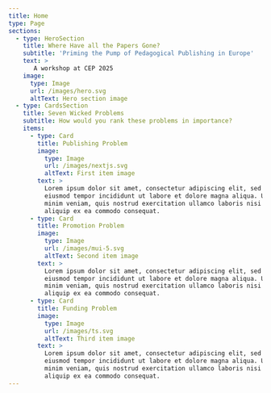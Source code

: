 ```yaml
---
title: Home
type: Page
sections:
  - type: HeroSection
    title: Where Have all the Papers Gone?
    subtitle: 'Priming the Pump of Pedagogical Publishing in Europe'
    text: >
       A workshop at CEP 2025
    image:
      type: Image
      url: /images/hero.svg
      altText: Hero section image
  - type: CardsSection
    title: Seven Wicked Problems
    subtitle: How would you rank these problems in importance?
    items:
      - type: Card
        title: Publishing Problem
        image:
          type: Image
          url: /images/nextjs.svg
          altText: First item image
        text: >
          Lorem ipsum dolor sit amet, consectetur adipiscing elit, sed do
          eiusmod tempor incididunt ut labore et dolore magna aliqua. Ut enim ad
          minim veniam, quis nostrud exercitation ullamco laboris nisi ut
          aliquip ex ea commodo consequat.
      - type: Card
        title: Promotion Problem
        image:
          type: Image
          url: /images/mui-5.svg
          altText: Second item image
        text: >
          Lorem ipsum dolor sit amet, consectetur adipiscing elit, sed do
          eiusmod tempor incididunt ut labore et dolore magna aliqua. Ut enim ad
          minim veniam, quis nostrud exercitation ullamco laboris nisi ut
          aliquip ex ea commodo consequat.
      - type: Card
        title: Funding Problem
        image:
          type: Image
          url: /images/ts.svg
          altText: Third item image
        text: >
          Lorem ipsum dolor sit amet, consectetur adipiscing elit, sed do
          eiusmod tempor incididunt ut labore et dolore magna aliqua. Ut enim ad
          minim veniam, quis nostrud exercitation ullamco laboris nisi ut
          aliquip ex ea commodo consequat.
---
```


